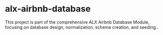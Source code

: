 # alx-airbnb-database
This project is part of the comprehensive ALX Airbnb Database Module, focusing on database design, normalization, schema creation, and seeding..
